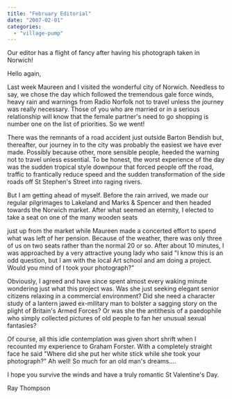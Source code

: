 ```yaml
---
title: "February Editorial"
date: "2007-02-01"
categories: 
  - "village-pump"
---
```


Our editor has a flight of fancy after having his photograph taken in Norwich!

Hello again,

Last week Maureen and I visited the wonderful city of Norwich. Needless to say, we chose the day which followed the tremendous gale force winds, heavy rain and warnings from Radio Norfolk not to travel unless the journey was really necessary. Those of you who are married or in a serious relationship will know that the female partner's need to go shopping is number one on the list of priorities. So we went!

There was the remnants of a road accident just outside Barton Bendish but, thereafter, our journey in to the city was probably the easiest we have ever made. Possibly because other, more sensible people, heeded the warning not to travel unless essential. To be honest, the worst experience of the day was the sudden tropical style downpour that forced people off the road, traffic to frantically reduce speed and the sudden transformation of the side roads off St Stephen's Street into raging rivers.

But I am getting ahead of myself. Before the rain arrived, we made our regular pilgrimages to Lakeland and Marks & Spencer and then headed towards the Norwich market. After what seemed an eternity, I elected to take a seat on one of the many wooden seats

just up from the market while Maureen made a concerted effort to spend what was left of her pension. Because of the weather, there was only three of us on two seats rather than the normal 20 or so. After about 10 minutes, I was approached by a very attractive young lady who said "I know this is an odd question, but I am with the local Art school and am doing a project. Would you mind of I took your photograph?"

Obviously, I agreed and have since spent almost every waking minute wondering just what this project was. Was she just seeking elegant senior citizens relaxing in a commercial environment? Did she need a character study of a lantern jawed ex-military man to bolster a sagging story on the plight of Britain's Armed Forces? Or was she the antithesis of a paedophile who simply collected pictures of old people to fan her unusual sexual fantasies?

Of course, all this idle contemplation was given short shrift when I recounted my experience to Graham Forster. With a completely straight face he said "Where did she put her white stick while she took your photograph?" Ah well! So much for an old man's dreams....

I hope you survive the winds and have a truly romantic St Valentine's Day.

Ray Thompson
